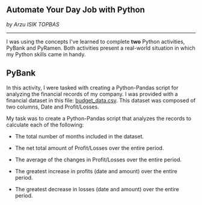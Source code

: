 ## Automate Your Day Job with Python

 *by Arzu ISIK TOPBAS* 
 
---
I was using the concepts I've learned to complete **two** Python activities, PyBank and PyRamen. 
Both activities present a real-world situation in which my Python skills came in handy. 


## PyBank

In this activity, I were tasked with creating a Python-Pandas script for analyzing the financial records of my company. I was provided with a financial dataset in this file: [budget_data.csv](PyBank/budget_data.csv). This dataset was composed of two columns, Date and Profit/Losses. 

My task was to create a Python-Pandas script that analyzes the records to calculate each of the following:

* The total number of months included in the dataset.

* The net total amount of Profit/Losses over the entire period.

* The average of the changes in Profit/Losses over the entire period.

* The greatest increase in profits (date and amount) over the entire period.

* The greatest decrease in losses (date and amount) over the entire period.

